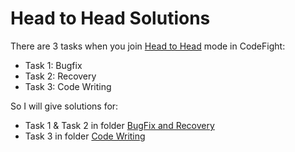 # Head to Head Solutions

There are 3 tasks when you join [Head to Head](https://codefights.com/head-to-head) mode in CodeFight:

* Task 1: Bugfix
* Task 2: Recovery
* Task 3: Code Writing

So I will give solutions for:

* Task 1 & Task 2 in folder [BugFix and Recovery](https://github.com/philong6297/CodeFightCPP/tree/master/Head%20to%20Head/BugFix%20%26%20Recovery)
* Task 3 in folder [Code Writing](https://github.com/philong6297/CodeFightCPP/tree/master/Head%20to%20Head/Code%20Writing)
